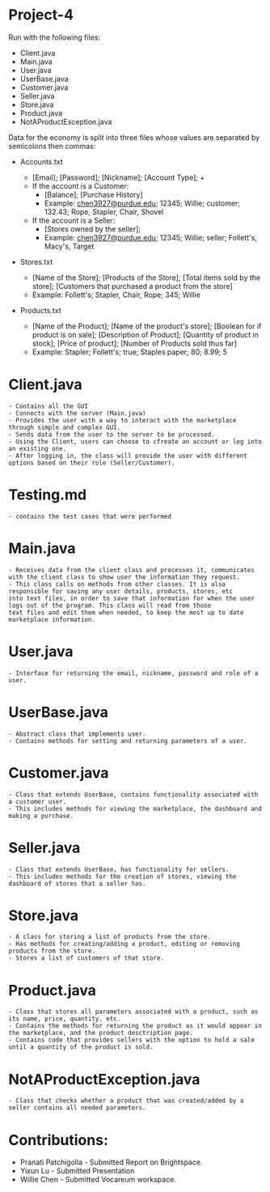 # Project-4
Run with the following files:
  - Client.java
  - Main.java
  - User.java
  - UserBase.java
  - Customer.java
  - Seller.java
  - Store.java
  - Product.java
  - NotAProductException.java
  
Data for the economy is split into three files whose values are separated by semicolons then commas:
  - Accounts.txt
    - [Email]; [Password]; [Nickname]; [Account Type]; +
    - If the account is a Customer:
      - [Balance]; [Purchase History]
      - Example: chen3927@purdue.edu; 12345; Willie; customer; 132.43; Rope, Stapler, Chair, Shovel
    - If the account is a Seller:
      - [Stores owned by the seller];
      - Example: chen3927@purdue.edu; 12345; Willie; seller; Follett's, Macy's, Target
      
  - Stores.txt
    - [Name of the Store]; [Products of the Store]; [Total items sold by the store]; [Customers that purchased a product from the store]
    - Example: Follett's; Stapler, Chair, Rope; 345; Willie
    
  - Products.txt
    - [Name of the Product]; [Name of the product's store]; [Boolean for if product is on sale]; [Description of Product]; [Quantity of product in stock]; [Price of product]; [Number of Products sold thus far]
     - Example: Stapler; Follett's; true; Staples paper; 80; 8.99; 5

  # Client.java
    - Contains all the GUI
    - Connects with the server (Main.java)
    - Provides the user with a way to interact with the marketplace through simple and complex GUI.
    - Sends data from the user to the server to be processed.
    - Using the Client, users can choose to cfreate an account or log into an existing one.
    - After logging in, the class will provide the user with different options based on their role (Seller/Customer).
  # Testing.md
    - contains the test cases that were performed
  # Main.java
    - Receives data from the client class and processes it, communicates with the client class to show user the information they request.
    - This class calls on methods from other classes. It is also responsible for saving any user details, products, stores, etc 
    into text files, in order to save that information for when the user logs out of the program. This class will read from those 
    text files and edit them when needed, to keep the most up to date marketplace information.
  # User.java
    - Interface for returning the email, nickname, password and role of a user.
  # UserBase.java
    - Abstract class that implements user.
    - Contains methods for setting and returning parameters of a user.
  # Customer.java
    - Class that extends UserBase, contains functionality associated with a customer user.
    - This includes methods for viewing the marketplace, the dashboard and making a purchase.
  # Seller.java
    - Class that extends UserBase, has functionality for sellers.
    - This includes methods for the creation of stores, viewing the dashboard of stores that a seller has.
  # Store.java
    - A class for storing a list of products from the store.
    - Has methods for creating/adding a product, editing or removing products from the store.
    - Stores a list of customers of that store.
  # Product.java
    - Class that stores all parameters associated with a product, such as its name, price, quantity, etc.
    - Contains the methods for returning the product as it would appear in the marketplace, and the product desctription page.
    - Contains code that provides sellers with the option to hold a sale until a quantity of the product is sold. 
  # NotAProductException.java
    - Class that checks whether a product that was created/added by a seller contains all needed parameters.


# Contributions:
- Pranati Patchigolla - Submitted Report on Brightspace.
- Yixun Lu - Submitted Presentation
- Willie Chen - Submitted Vocareum workspace.

